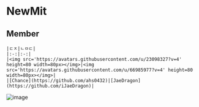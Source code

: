 # NewMit

## Member

    |ㄷㅈ|ㄴㅁㄷ|
    |:-:|:-:|
    |<img src='https://avatars.githubusercontent.com/u/23098327?v=4' height=80 width=80px></img>|<img src='https://avatars.githubusercontent.com/u/66985977?v=4' height=80 width=80px></img>|
    |[Chance](https://github.com/ahs0432)|[JaeDragon](https://github.com/iJaeDragon)|

![image](https://github.com/HaeZuo/NewMit/assets/66985977/97037fa8-861b-4ffe-87cf-496890c9e700)
